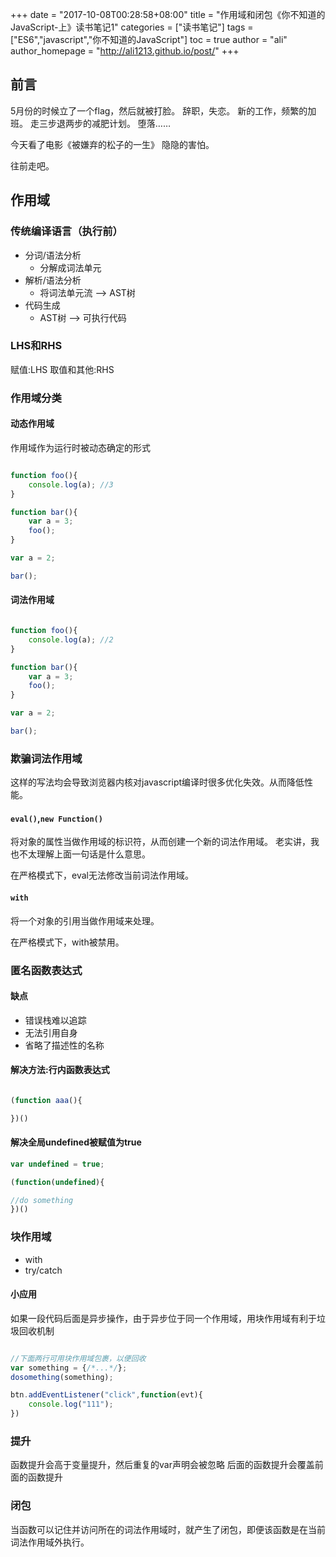 +++
date = "2017-10-08T00:28:58+08:00"
title = "作用域和闭包《你不知道的JavaScript-上》读书笔记1"
categories = ["读书笔记"]
tags = ["ES6","javascript","你不知道的JavaScript"]
toc = true
author = "ali"
author_homepage =  "http://ali1213.github.io/post/"
+++

## 前言

5月份的时候立了一个flag，然后就被打脸。
辞职，失恋。
新的工作，频繁的加班。
走三步退两步的减肥计划。
堕落……

今天看了电影《被嫌弃的松子的一生》
隐隐的害怕。

往前走吧。

<!--more-->

## 作用域

### 传统编译语言（执行前）

+ 分词/语法分析
    - 分解成词法单元
+ 解析/语法分析
    - 将词法单元流 --> AST树
+ 代码生成
    - AST树  --> 可执行代码


### LHS和RHS

赋值:LHS
取值和其他:RHS

### 作用域分类

#### 动态作用域

作用域作为运行时被动态确定的形式


```javascript

function foo(){
    console.log(a); //3
}

function bar(){
    var a = 3;
    foo();
}

var a = 2;

bar();

```

#### 词法作用域


```javascript

function foo(){
    console.log(a); //2
}

function bar(){
    var a = 3;
    foo();
}

var a = 2;

bar();

```

### 欺骗词法作用域

这样的写法均会导致浏览器内核对javascript编译时很多优化失效。从而降低性能。

#### `eval()`,`new Function()`

将对象的属性当做作用域的标识符，从而创建一个新的词法作用域。
老实讲，我也不太理解上面一句话是什么意思。

在严格模式下，eval无法修改当前词法作用域。

#### `with`

将一个对象的引用当做作用域来处理。

在严格模式下，with被禁用。

### 匿名函数表达式

#### 缺点

+ 错误栈难以追踪
+ 无法引用自身
+ 省略了描述性的名称

#### 解决方法:行内函数表达式

```javascript

(function aaa(){

})()

```

#### 解决全局undefined被赋值为true

```javascript
var undefined = true;

(function(undefined){

//do something
})()

```

### 块作用域

+ with
+ try/catch

#### 小应用

如果一段代码后面是异步操作，由于异步位于同一个作用域，用块作用域有利于垃圾回收机制

```javascript

//下面两行可用块作用域包裹，以便回收
var something = {/*...*/};
dosomething(something);

btn.addEventListener("click",function(evt){
    console.log("111");
})
```


### 提升

函数提升会高于变量提升，然后重复的var声明会被忽略
后面的函数提升会覆盖前面的函数提升

### 闭包

当函数可以记住并访问所在的词法作用域时，就产生了闭包，即便该函数是在当前词法作用域外执行。


